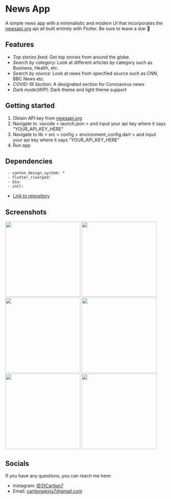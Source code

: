 # News App

A simple news app with a minimalistic and modern UI that incorporates the [newsapi.org](newsapi.org) api all built entirely with Flutter. Be sure to leave a star 🌟

## Features

- _Top stories feed:_ Get top stories from around the globe.
- _Search by category:_ Look at different articles by category such as Business, Health, etc.
- _Search by source:_ Look at news from specified source such as CNN, BBC News etc.
- _COVID-19 Section:_ A designated section for Coronavirus news.
- _Dark mode(WIP):_ Dark theme and light theme support

## Getting started
1. Obtain API key from [newsapi.org](newsapi.org)
2. Navigate to .vscode > launch.json > and input your api key where it says "YOUR_API_KEY_HERE"
3. Navigate to lib > src > config > environment_config.dart > and input your api key where it says "YOUR_API_KEY_HERE"
4. Run app

## Dependencies
```
 - canton_design_system: *
 - flutter_riverpod:
 - dio:
 - intl:
```
* [Link to repository](https://github.com/31Carlton7/canton_design_system)
## Screenshots
<div>
  <img width="235" src="https://user-images.githubusercontent.com/76491344/118536691-083a4000-b71a-11eb-9aef-72a02e38c03e.jpeg"> </img>
  <img width="235" src="https://user-images.githubusercontent.com/76491344/118536829-315ad080-b71a-11eb-8ee6-89b01e637f84.jpeg"> </img> 
  <img width="235" src="https://user-images.githubusercontent.com/76491344/118412280-285cf700-b667-11eb-9b54-665c959d92aa.png"> </img>
  <img width="235" src="https://user-images.githubusercontent.com/76491344/118412324-52161e00-b667-11eb-96c1-18a5acf01186.png"> </img>
  <img width="235" src="https://user-images.githubusercontent.com/76491344/118422701-b9e15e80-b691-11eb-8aef-fe8fe53b670d.png"> </img>
  <img width="235" src="https://user-images.githubusercontent.com/76491344/118422729-c665b700-b691-11eb-994b-ef3f73321f58.png"> </img>
</div>

## Socials

If you have any questions, you can reach me here:

- Instagram: [@31Carlton7](https://www.instagram.com/31carlton7/)
- Email: carltonaikins7@gmail.com
